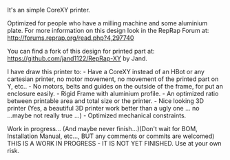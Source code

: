 It's an simple CoreXY printer.

Optimized for people who have a milling machine and some aluminium plate.
For more information on this design look in the RepRap Forum at: http://forums.reprap.org/read.php?4,297740

You can find a fork of this design for printed part at: https://github.com/jand1122/RepRap-XY by Jand.

I have draw this printer to:
	- Have a CoreXY instead of an HBot or any cartesian printer, no motor movement, no movement of the printed part on Y, etc..
	- No motors, belts and guides on the outside of the frame, for put an enclosure easily.
	- Rigid Frame with aluminium profile.
	- An optimized ratio between printable area and total size or the printer.
	- Nice looking 3D printer (Yes, a beautiful 3D printer work better than a ugly one ... no ...maybe not really true ...) 
	- Optimized mechanical constraints.

Work in progress... (And maybe never finish...)(Don't wait for BOM, Installation Manual, etc..., BUT any comments or commits are welcomed)
THIS IS A WORK IN PROGRESS - IT IS NOT YET FINISHED. Use at your own risk.